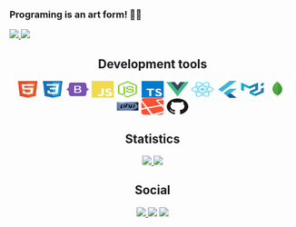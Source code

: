 ### Programing is an art form! 🌟🚀
<div>
  <a href="https://github.com/KaueSena01">
  <img height="190em" src="https://github-readme-stats.vercel.app/api?username=KaueSena01&show_icons=true&theme=tokyonight&include_all_commits=true&count_private=true"/>
  <img height="190em" src="https://github-readme-stats.vercel.app/api/top-langs/?username=KaueSena01&layout=compact&langs_count=16&theme=tokyonight"/>
  </a>
</div>
  
  ##
  
<h2 align="center">Development tools</h2>

<p align="center">
  <div align="center">
    <img align="center" alt="Kaue-Python" height="30" width="40" src="https://raw.githubusercontent.com/devicons/devicon/master/icons/html5/html5-original.svg">
    <img align="center" alt="Kaue-Python" height="30" width="40" src="https://raw.githubusercontent.com/devicons/devicon/master/icons/css3/css3-original.svg">
    <img align="center" alt="Kaue-Python" height="30" width="40" src="https://raw.githubusercontent.com/devicons/devicon/master/icons/bootstrap/bootstrap-plain.svg">
    <img align="center" alt="Kaue-javascript" height="30" width="40" src="https://raw.githubusercontent.com/devicons/devicon/master/icons/javascript/javascript-plain.svg">
    <img align="center" alt="Kaue-nodejs" height="30" width="40" src="https://raw.githubusercontent.com/devicons/devicon/master/icons/nodejs/nodejs-original.svg">
    <img align="center" alt="Kaue-typescript" height="30" width="40" src="https://raw.githubusercontent.com/devicons/devicon/master/icons/typescript/typescript-plain.svg">
    <img align="center" alt="Kaue-vuejs" height="30" width="40" src="https://raw.githubusercontent.com/devicons/devicon/master/icons/vuejs/vuejs-original.svg">
    <img align="center" alt="Kaue-react" height="30" width="40" src="https://raw.githubusercontent.com/devicons/devicon/master/icons/react/react-original.svg">
    <img align="center" alt="Kaue-flutter" height="30" width="40" src="https://github.com/devicons/devicon/blob/master/icons/flutter/flutter-original.svg">
    <img align="center" alt="Kaue-materialui" height="30" width="40" src="https://github.com/devicons/devicon/blob/master/icons/materialui/materialui-original.svg">
    <img align="center" alt="Kaue-mongodb" height="30" width="40" src="https://raw.githubusercontent.com/devicons/devicon/master/icons/mongodb/mongodb-original.svg">
    <img align="center" alt="Kaue-php" height="30" width="40" src="https://raw.githubusercontent.com/devicons/devicon/master/icons/php/php-original.svg">
    <img align="center" alt="Kaue-laravel" height="30" width="40" src="https://raw.githubusercontent.com/devicons/devicon/master/icons/laravel/laravel-plain.svg">
    <img align="center" alt="Kaue-github" height="30" width="40" src="https://raw.githubusercontent.com/devicons/devicon/master/icons/github/github-original.svg">
  </div>
</p>
  
<h2 align="center">Statistics</h2>

<p align="center">
  <a href="https://github.com/KaueSena01">
    <img src="https://komarev.com/ghpvc/?username=KaueSena01&label=Profile%20views&color=000000&label=Profile+Views&style=flat-square">

  </a>
  
  <a href="https://github.com/KaueSena01?tab=followers">
    <img src="https://img.shields.io/github/followers/KaueSena01?color=000000&label=Followers&style=flat-square">

  </a>
</p>

<h2 align="center">Social</h2>

<p align="center">
  <a href="https://www.instagram.com/kaue_sena17" target="_blank"><img src="https://img.shields.io/badge/-Instagram-2596BE?style=for-the-badge&logo=instagram&logoColor=white">     </a>
  <a href="kauealvessena18@gmail.com" target="_blank"><img src="https://img.shields.io/badge/-Gmail-BE2528?style=for-the-badge&logo=instagram&logoColor=white"></a>
  <a href="https://www.linkedin.com/in/kaue-sena-a36169210/" target="_blank"><img src="https://img.shields.io/badge/-LinkedIn-%230077B5?style=for-the-badge&logo=linkedin&logoColor=white"></a> 
</p>
  
  ##
 
